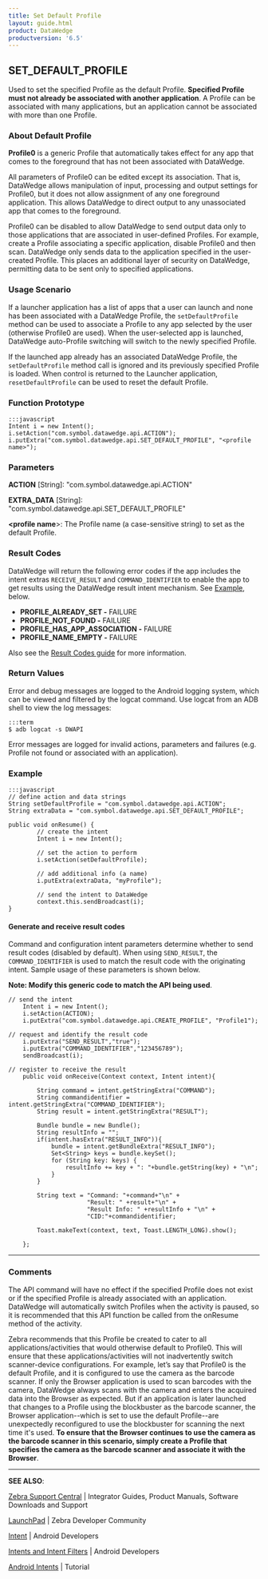 ```yaml
---
title: Set Default Profile 
layout: guide.html
product: DataWedge
productversion: '6.5'
---
```


## SET_DEFAULT_PROFILE

Used to set the specified Profile as the default Profile. **Specified Profile must not already be associated with another application**. A Profile can be associated with many applications, but an application cannot be associated with more than one Profile. 

### About Default Profile
**Profile0** is a generic Profile that automatically takes effect for any app that comes to the foreground that has not been associated with DataWedge. 

All parameters of Profile0 can be edited except its association. That is, DataWedge allows manipulation of input, processing and output settings for Profile0, but it does not allow assignment of any one foreground application. This allows DataWedge to direct output to any unassociated app that comes to the foreground.

Profile0 can be disabled to allow DataWedge to send output data only to those applications that are associated in user-defined Profiles. For example, create a Profile associating a specific application, disable Profile0 and then scan. DataWedge only sends data to the application specified in the user-created Profile. This places an additional layer of security on DataWedge, permitting data to be sent only to specified applications. 

### Usage Scenario
If a launcher application has a list of apps that a user can launch and none has been associated with a DataWedge Profile, the `setDefaultProfile` method can be used to associate a Profile to any app selected by the user (otherwise Profile0 are used). When the user-selected app is launched, DataWedge auto-Profile switching will switch to the newly specified Profile. 

If the launched app already has an associated DataWedge Profile, the `setDefaultProfile` method call is ignored and its previously specified Profile is loaded. When control is returned to the Launcher application, `resetDefaultProfile` can be used to reset the default Profile.

### Function Prototype

	:::javascript
	Intent i = new Intent();
	i.setAction("com.symbol.datawedge.api.ACTION");
	i.putExtra("com.symbol.datawedge.api.SET_DEFAULT_PROFILE", "<profile name>");


### Parameters
**ACTION** [String]: "com.symbol.datawedge.api.ACTION"

**EXTRA_DATA** [String]: "com.symbol.datawedge.api.SET_DEFAULT_PROFILE"

**&lt;profile name**&gt;: The Profile name (a case-sensitive string) to set as the default Profile.

### Result Codes

DataWedge will return the following error codes if the app includes the intent extras `RECEIVE_RESULT` and `COMMAND_IDENTIFIER` to enable the app to get results using the DataWedge result intent mechanism. See [Example](#example), below. 

* **PROFILE_ALREADY_SET -** FAILURE
* **PROFILE_NOT_FOUND -** FAILURE 
* **PROFILE_HAS_APP_ASSOCIATION -** FAILURE
* **PROFILE_NAME_EMPTY -** FAILURE

Also see the [Result Codes guide](../resultinfo) for more information.  

### Return Values

Error and debug messages are logged to the Android logging system, which can be viewed and filtered by the logcat command. Use logcat from an ADB shell to view the log messages:

	:::term
	$ adb logcat -s DWAPI

Error messages are logged for invalid actions, parameters and failures (e.g. Profile not found or associated with an application).

### Example

	:::javascript
	// define action and data strings
	String setDefaultProfile = "com.symbol.datawedge.api.ACTION";
	String extraData = "com.symbol.datawedge.api.SET_DEFAULT_PROFILE";

	public void onResume() {
	        // create the intent
	        Intent i = new Intent();

	        // set the action to perform
	        i.setAction(setDefaultProfile);
	        
	        // add additional info (a name)
	        i.putExtra(extraData, "myProfile");
	        
	        // send the intent to DataWedge
	        context.this.sendBroadcast(i);
	}

#### Generate and receive result codes
Command and configuration intent parameters determine whether to send result codes (disabled by default). When using `SEND_RESULT`, the `COMMAND_IDENTIFIER` is used to match the result code with the originating intent. Sample usage of these parameters is shown below. 

**Note: Modify this generic code to match the API being used**.  

	// send the intent
		Intent i = new Intent();
		i.setAction(ACTION);
		i.putExtra("com.symbol.datawedge.api.CREATE_PROFILE", "Profile1");

	// request and identify the result code
		i.putExtra("SEND_RESULT","true");
		i.putExtra("COMMAND_IDENTIFIER","123456789");
		sendBroadcast(i);

	// register to receive the result
		public void onReceive(Context context, Intent intent){

		    String command = intent.getStringExtra("COMMAND");
		    String commandidentifier = intent.getStringExtra("COMMAND_IDENTIFIER");
		    String result = intent.getStringExtra("RESULT");

		    Bundle bundle = new Bundle();
		    String resultInfo = "";
		    if(intent.hasExtra("RESULT_INFO")){
		        bundle = intent.getBundleExtra("RESULT_INFO");
		        Set<String> keys = bundle.keySet();
		        for (String key: keys) {
		            resultInfo += key + ": "+bundle.getString(key) + "\n";
		        }
		    }

		    String text = "Command: "+command+"\n" +
		                  "Result: " +result+"\n" +
		                  "Result Info: " +resultInfo + "\n" +
		                  "CID:"+commandidentifier;
		    
		    Toast.makeText(context, text, Toast.LENGTH_LONG).show();

		};

-----

### Comments
The API command will have no effect if the specified Profile does not exist or if the specified Profile is already associated with an application. DataWedge will automatically switch Profiles when the activity is paused, so it is recommended that this API function be called from the onResume method of the activity.

Zebra recommends that this Profile be created to cater to all applications/activities that would otherwise default to Profile0. This will ensure that these applications/activities will not inadvertently switch scanner-device configurations. For example, let’s say that Profile0 is the default Profile, and it is configured to use the camera as the barcode scanner. If only the Browser application is used to scan barcodes with the camera, DataWedge always scans with the camera and enters the acquired data into the Browser as expected. But if an application is later launched that changes to a Profile using the blockbuster as the barcode scanner, the Browser application--which is set to use the default Profile--are unexpectedly reconfigured to use the blockbuster for scanning the next time it's used. **To ensure that the Browser continues to use the camera as the barcode scanner in this scenario, simply create a Profile that specifies the camera as the barcode scanner and associate it with the Browser**.

-----

**SEE ALSO**:

[Zebra Support Central](https://www.zebra.com/us/en/support-downloads.html) | Integrator Guides, Product Manuals, Software Downloads and Support

[LaunchPad](https://developer.zebra.com/welcome) | Zebra Developer Community

[Intent](https://developer.android.com/reference/android/content/Intent.html) | Android Developers

[Intents and Intent Filters](http://developer.android.com/guide/components/intents-filters.html) | Android Developers

[Android Intents](http://www.vogella.com/tutorials/AndroidIntent/article.html) | Tutorial
